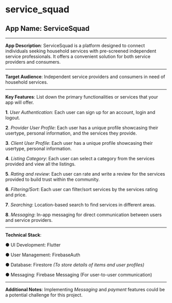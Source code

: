 # service_squad

## App Name: ServiceSquad
- -----

**App Description**: ServiceSquad is a platform designed to connect individuals seeking
household services with pre-screened independent service professionals. It offers a convenient
solution for both service providers and consumers.
- ----

**Target Audience**: Independent service providers and consumers in need of household
services.
- ----

**Key Features**: List down the primary functionalities or services that your app will offer.


**1**. *User Authentication*: Each user can sign up for an account, login and logout.

**2**. *Provider User Profile*: Each user has a unique profile showcasing their usertype,
personal information, and the services they provide.

**3**. *Client User Profile*: Each user has a unique profile showcasing their usertype, personal
information.

**4**. *Listing Category*: Each user can select a category from the services provided and view
all the listings.

**5**. *Rating and review*: Each user can rate and write a review for the services provided to
build trust within the community.

**6**. *Filtering/Sort*: Each user can filter/sort services by the services rating and price.

**7**. *Searching*: Location-based search to find services in different areas.

**8**. *Messaging*: In-app messaging for direct communication between users and service
providers.
- ----

**Technical Stack**:

● UI Development: Flutter

● User Management: FirebaseAuth

● Database: Firestore *(To store details of items and user profiles)*

● Messaging: Firebase Messaging (For user-to-user communication)
- ----

**Additional Notes**: Implementing *Messaging* and *payment* features could be a potential
challenge for this project.

